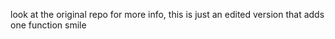 look at the original repo for more info, this is just an edited version that adds one function smile